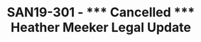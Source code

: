 ---
youtube_video_url: null
amazon_s3_presentation_url: null
amazon_s3_video_url: null
categories:
- san19
description: This session has been cancelled.
image: /assets/images/featured-images/san19/SAN19-301.png
session_attendee_num: '27'
session_id: SAN19-301
session_room: Pacific Room (Keynote)
session_slot:
  end_time: '2019-09-25 09:25:00'
  start_time: '2019-09-25 09:00:00'
session_speakers:
- speaker_bio: Andrea joined the Linaro Technical Steering Committee in 2010 as an
    ST-Ericsson Fellow before becoming a Linaro employee in 2012 as the Director of
    the Linaro Enterprise Group (now known as the Linaro Data Center and Cloud Group).
    He then went on to work as the VP of Segment Groups and Strategic Initiatives
    before taking on his current VP of Membership Development role. Prior to Linaro,
    Andrea worked at STMicroelectronics, leading the development of the world’s first
    USB ADSL soft-modem with WHCL certification. He also set up ST Linux teams in
    Noida and Bangalore for the smartphone application processors division. Andrea
    holds a University Degree in Telecommunication and speaks fluent French and English,
    in addition to his native Italian.
  speaker_company: Linaro
  speaker_image: /assets/images/speakers/san19/andrea-gallo.jpg
  speaker_location: Milan Area, Italy
  speaker_name: Andrea Gallo
  speaker_position: VP of Membership Development
  speaker_url: www.linaro.org
  speaker_username: andrea.gallo
session_track: Open Source Development
tag: session
tags:
- Wednesday
title: SAN19-301 - *** Cancelled *** Heather Meeker Legal Update
---